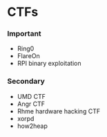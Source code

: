 # CTFs

### Important
 - Ring0
 - FlareOn
 - RPI binary exploitation

### Secondary
 - UMD CTF
 - Angr CTF
 - Rhme hardware hacking CTF
 - xorpd
 - how2heap
